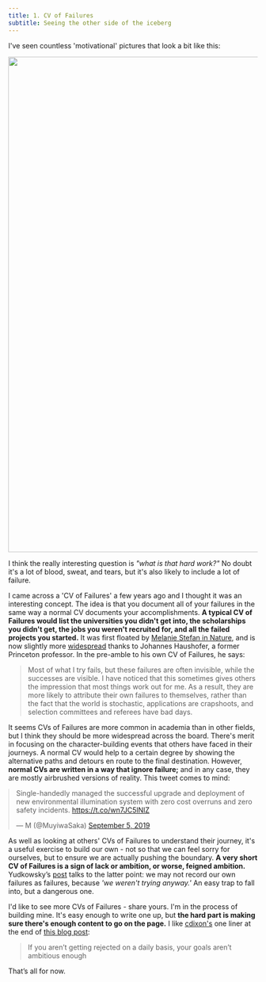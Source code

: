 ```yaml
---
title: 1. CV of Failures
subtitle: Seeing the other side of the iceberg
---
```


I've seen countless 'motivational' pictures that look a bit like this:

<img src="https://taariqismail1.github.io/site/assets/img/posts/1.jpeg" width = 1000px;>


I think the really interesting question is *"what is that hard work?"* No doubt it's a lot of blood, sweat, and tears, but it's also likely to include a lot of failure.

I came across a 'CV of Failures' a few years ago and I thought it was an interesting concept. The idea is that you document all of your failures in the same way a normal CV documents your accomplishments. __A typical CV of Failures would list the universities you didn't get into, the scholarships you didn't get, the jobs you weren't recruited for, and all the failed projects you started.__ It was first floated by [Melanie Stefan in Nature](https://www.nature.com/articles/nj7322-467a), and is now slightly more [widespread](https://www.theguardian.com/education/2016/apr/30/cv-of-failures-princeton-professor-publishes-resume-of-his-career-lows) thanks to Johannes Haushofer, a former Princeton professor. In the pre-amble to his own CV of Failures, he says:

> Most of what I try fails, but these failures are often invisible, while the successes are visible. I have noticed that this sometimes gives others the impression that most things work out for me. As a result, they are more likely to attribute their own failures to themselves, rather than the fact that the world is stochastic, applications are crapshoots, and selection committees and referees have bad days.

It seems CVs of Failures are more common in academia than in other fields, but I think they should be more widespread across the board. There's merit in focusing on the character-building events that others have faced in their journeys. A normal CV would help to a certain degree by showing the alternative paths and detours en route to the final destination. However, __normal CVs are written in a way that ignore failure;__ and in any case, they are mostly airbrushed versions of reality. This tweet comes to mind:

<blockquote class="twitter-tweet" style="margin: auto;"><p lang="en" dir="ltr">Single-handedly managed the successful upgrade and deployment of new environmental illumination system with zero cost overruns and zero safety incidents. <a href="https://t.co/wn7JC5lNlZ">https://t.co/wn7JC5lNlZ</a></p>&mdash; M (@MuyiwaSaka) <a href="https://twitter.com/MuyiwaSaka/status/1169609707113369600?ref_src=twsrc%5Etfw">September 5, 2019</a></blockquote> <script async src="https://platform.twitter.com/widgets.js" charset="utf-8"></script>

As well as looking at others' CVs of Failures to understand their journey, it's a useful exercise to build our own - not so that we can feel sorry for ourselves, but to ensure we are actually pushing the boundary. __A very short CV of Failures is a sign of lack or ambition, or worse, feigned ambition.__ Yudkowsky’s [post](https://www.lesswrong.com/posts/WLJwTJ7uGPA5Qphbp/trying-to-try) talks to the latter point: we may not record our own failures as failures, because _'we weren't trying anyway.'_ An easy trap to fall into, but a dangerous one.

I'd like to see more CVs of Failures - share yours. I'm in the process of building mine. It's easy enough to write one up, but __the hard part is making sure there's enough content to go on the page.__ I like [cdixon's](https://twitter.com/cdixon) one liner at the end of [this blog post](https://cdixon.org/2010/09/12/if-you-arent-getting-rejected-on-a-daily-basis-your-goals-arent-ambitious-enough):

> If you aren’t getting rejected on a daily basis, your goals aren’t ambitious enough

That’s all for now.
